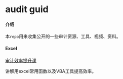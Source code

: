 # audit guid

#### 介绍

本`repo`用来收集公开的一些审计资源、工具、视频、资料。

#### Excel

[审计效率提升课](https://space.bilibili.com/229695603/channel/detail?cid=86210)

讲解用excel常用函数以及VBA工具提高效率。

